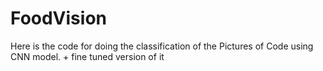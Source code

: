 # FoodVision
Here is the code for doing the classification of the Pictures of Code using CNN model. + fine tuned version of it
